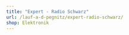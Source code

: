 ```yaml
---
title: "Expert - Radio Schwarz"
url: /lauf-a-d-pegnitz/expert-radio-schwarz/
shop: Elektronik
---
```

